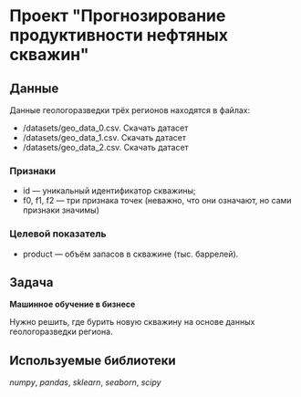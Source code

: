 # Проект "Прогнозирование продуктивности нефтяных скважин"

## Данные

Данные геологоразведки трёх регионов находятся в файлах:
- /datasets/geo_data_0.csv. Скачать датасет
- /datasets/geo_data_1.csv. Скачать датасет
- /datasets/geo_data_2.csv. Скачать датасет

### Признаки
- id — уникальный идентификатор скважины;
- f0, f1, f2 — три признака точек (неважно, что они означают, но сами признаки значимы)

### Целевой показатель

- product — объём запасов в скважине (тыс. баррелей).


## Задача

**Машинное обучение в бизнесе**

Нужно решить, где бурить новую скважину на основе данных геологоразведки региона.

## Используемые библиотеки
*numpy*, *pandas*,  *sklearn*, *seaborn*, *scipy*
